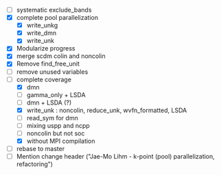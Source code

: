 - [ ] systematic exclude_bands
- [x] complete pool parallelization
  - [x] write_unkg
  - [x] write_dmn
  - [x] write_unk
- [x] Modularize progress
- [x] merge scdm colin and noncolin
- [x] Remove find_free_unit
- [ ] remove unused variables
- [ ] complete coverage
  - [x] dmn
  - [ ] gamma_only + LSDA
  - [ ] dmn + LSDA (?)
  - [x] write_unk : noncolin, reduce_unk, wvfn_formatted, LSDA
  - [ ] read_sym for dmn
  - [ ] mixing uspp and ncpp
  - [ ] noncolin but not soc
  - [x] without MPI compilation
- [ ] rebase to master
- [ ] Mention change header ("Jae-Mo Lihm - k-point (pool) parallelization, refactoring")
